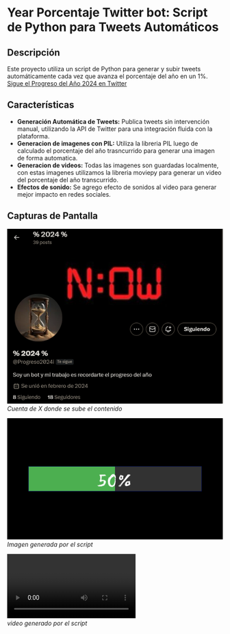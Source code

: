 # Year Porcentaje Twitter bot: Script de Python para Tweets Automáticos 

## Descripción
Este proyecto utiliza un script de Python para generar y subir tweets automáticamente cada vez que avanza el porcentaje del año en un 1%.
<br>
[Sigue el Progreso del Año 2024 en Twitter](https://x.com/Progreso2024)

## Características
- **Generación Automática de Tweets:** Publica tweets sin intervención manual, utilizando la API de Twitter para una integración fluida con la plataforma.
- **Generacion de imagenes con PIL:** Utiliza  la libreria PIL luego de calculado el porcentaje del año trasncurrido para generar una imagen de forma automatica.
- **Generacion de videos:** Todas las imagenes son guardadas localmente, con estas imagenes utilizamos la libreria moviepy para generar un video del porcentaje del año transcurrido.
- **Efectos de sonido:** Se agrego efecto de sonidos al video para generar mejor impacto en redes sociales.


## Capturas de Pantalla
![Cuenta de X](https://github.com/AlanJimenez353/YearPorcetageTwitterBot/blob/master/Resources/gitResources/Account.png)
<br>
*Cuenta de X donde se sube el contenido*

![Ejemplo de Imagen generada](https://github.com/AlanJimenez353/YearPorcetageTwitterBot/blob/master/Resources/gitResources/barra_de_carga_50.png)
<br>
*Imagen generada por el script*


![Ejemplo de Video Generado](https://github.com/AlanJimenez353/YearPorcetageTwitterBot/blob/master/Resources/gitResources\video_porcentaje.mp4)
<br>
*video generado por el script*

